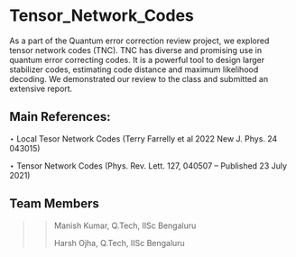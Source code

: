 # Tensor_Network_Codes
 As a part of the Quantum error correction review project, we explored tensor network codes (TNC). TNC has diverse and promising use in quantum error correcting codes. It is a powerful tool to design larger stabilizer codes, estimating code distance and maximum likelihood decoding. We demonstrated our review to the class and submitted an extensive report.
## Main References:
$\star$ Local Tesor Network Codes (Terry Farrelly et al 2022 New J. Phys. 24 043015)

$\star$ Tensor Network Codes (Phys. Rev. Lett. 127, 040507 – Published 23 July 2021)
## Team Members
>> Manish Kumar, Q.Tech, IISc Bengaluru
>> 
>> Harsh Ojha, Q.Tech, IISc Bengaluru

